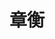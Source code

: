 ---
home: true
layout: BlogHome
icon: home
bgImage: http://cdnblog.laikecc.xyz/gongqing.jpg
title: 章衡
heroText: Le vent se lève, il faut tenter de vivre
heroFullScreen: true
tagline: 
projects:
  - icon: project
    name: blog theme
    desc: vuepress-hope
    link: https://theme-hope.vuejs.press/

  - icon: link
    name: name
    desc: description
    link: https://链接地址

  - icon: book
    name: 《zi zhi tong jian》
    desc: history
    link: http://product.m.dangdang.com/product.php?pid=23287444&host=product.dangdang.com

  - icon: article
    name: 《游里工夫独造微》
    desc: science
    link: https://www.yuque.com/spring-ksba2/ttvy2z/ounrek56x4suztwx?singleDoc# 《游里工夫独造微》

  - icon: friend
    name: friends
    desc: friends
    link: https://link

  - icon: /logo.svg
    name: others
    desc: others
    link: https://others

footer: powered by <image src='/youpaiyun_logo8.svg' width='70' height='70' /> <a href="https://www.upyun.com/?utm_source=lianmeng&utm_medium=referral">upyun</a> for cdn/cloud storage
---